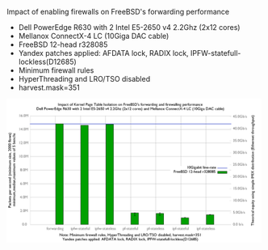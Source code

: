 Impact of enabling firewalls on FreeBSD's forwarding performance
  - Dell PowerEdge R630 with 2 Intel E5-2650 v4 2.2Ghz (2x12 cores)
  - Mellanox ConnectX-4 LC (10Giga DAC cable)
  - FreeBSD 12-head r328085
  - Yandex patches applied: AFDATA lock, RADIX lock, IPFW-statefull-lockless(D12685)
  - Minimum firewall rules
  - HyperThreading and LRO/TSO disabled
  - harvest.mask=351

![Impact of enabling firewalls on FreeBSD 12-head r328085-Yandex forwarding performance](graph.png)
